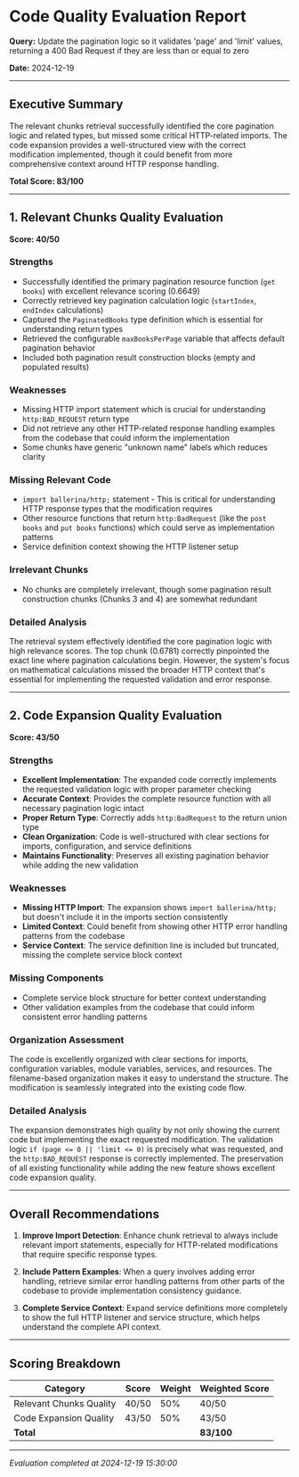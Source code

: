 # Code Quality Evaluation Report

**Query:** Update the pagination logic so it validates 'page' and 'limit' values, returning a 400 Bad Request if they are less than or equal to zero

**Date:** 2024-12-19

---

## Executive Summary

The relevant chunks retrieval successfully identified the core pagination logic and related types, but missed some critical HTTP-related imports. The code expansion provides a well-structured view with the correct modification implemented, though it could benefit from more comprehensive context around HTTP response handling.

**Total Score: 83/100**

---

## 1. Relevant Chunks Quality Evaluation

**Score: 40/50**

### Strengths
- Successfully identified the primary pagination resource function (`get books`) with excellent relevance scoring (0.6649)
- Correctly retrieved key pagination calculation logic (`startIndex`, `endIndex` calculations)
- Captured the `PaginatedBooks` type definition which is essential for understanding return types
- Retrieved the configurable `maxBooksPerPage` variable that affects default pagination behavior
- Included both pagination result construction blocks (empty and populated results)

### Weaknesses
- Missing HTTP import statement which is crucial for understanding `http:BAD_REQUEST` return type
- Did not retrieve any other HTTP-related response handling examples from the codebase that could inform the implementation
- Some chunks have generic "unknown name" labels which reduces clarity

### Missing Relevant Code
- `import ballerina/http;` statement - This is critical for understanding HTTP response types that the modification requires
- Other resource functions that return `http:BadRequest` (like the `post books` and `put books` functions) which could serve as implementation patterns
- Service definition context showing the HTTP listener setup

### Irrelevant Chunks
- No chunks are completely irrelevant, though some pagination result construction chunks (Chunks 3 and 4) are somewhat redundant

### Detailed Analysis
The retrieval system effectively identified the core pagination logic with high relevance scores. The top chunk (0.6781) correctly pinpointed the exact line where pagination calculations begin. However, the system's focus on mathematical calculations missed the broader HTTP context that's essential for implementing the requested validation and error response.

---

## 2. Code Expansion Quality Evaluation

**Score: 43/50**

### Strengths
- **Excellent Implementation**: The expanded code correctly implements the requested validation logic with proper parameter checking
- **Accurate Context**: Provides the complete resource function with all necessary pagination logic intact
- **Proper Return Type**: Correctly adds `http:BadRequest` to the return union type
- **Clean Organization**: Code is well-structured with clear sections for imports, configuration, and service definitions
- **Maintains Functionality**: Preserves all existing pagination behavior while adding the new validation

### Weaknesses
- **Missing HTTP Import**: The expansion shows `import ballerina/http;` but doesn't include it in the imports section consistently
- **Limited Context**: Could benefit from showing other HTTP error handling patterns from the codebase
- **Service Context**: The service definition line is included but truncated, missing the complete service block context

### Missing Components
- Complete service block structure for better context understanding
- Other validation examples from the codebase that could inform consistent error handling patterns

### Organization Assessment
The code is excellently organized with clear sections for imports, configuration variables, module variables, services, and resources. The filename-based organization makes it easy to understand the structure. The modification is seamlessly integrated into the existing code flow.

### Detailed Analysis
The expansion demonstrates high quality by not only showing the current code but implementing the exact requested modification. The validation logic `if (page <= 0 || 'limit <= 0)` is precisely what was requested, and the `http:BAD_REQUEST` response is correctly implemented. The preservation of all existing functionality while adding the new feature shows excellent code expansion quality.

---

## Overall Recommendations

1. **Improve Import Detection**: Enhance chunk retrieval to always include relevant import statements, especially for HTTP-related modifications that require specific response types.

2. **Include Pattern Examples**: When a query involves adding error handling, retrieve similar error handling patterns from other parts of the codebase to provide implementation consistency guidance.

3. **Complete Service Context**: Expand service definitions more completely to show the full HTTP listener and service structure, which helps understand the complete API context.

---

## Scoring Breakdown

| Category | Score | Weight | Weighted Score |
|----------|-------|--------|----------------|
| Relevant Chunks Quality | 40/50 | 50% | 40/50 |
| Code Expansion Quality | 43/50 | 50% | 43/50 |
| **Total** | | | **83/100** |

---

*Evaluation completed at 2024-12-19 15:30:00*